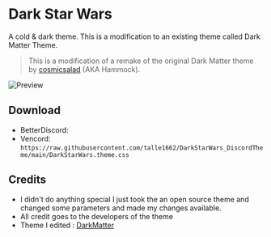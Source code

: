 # Dark Star Wars

A cold & dark theme.
This is a modification to an existing theme called Dark Matter Theme.
> This is a modification of a remake of the original Dark Matter theme by [cosmicsalad](http://github.com/cosmicsalad/) (AKA Hammock).

![Preview](https://i.imgur.com/80Udx4P.png)

## Download
- BetterDiscord:
- Vencord: `https://raw.githubusercontent.com/talle1662/DarkStarWars_DiscordTheme/main/DarkStarWars.theme.css`

## Credits
* I didn't do anything special I just took the an open source theme and changed some parameters and made my changes available.
* All credit goes to the developers of the theme 
* Theme I edited : [DarkMatter](https://github.com/DiscordStyles/DarkMatter)
